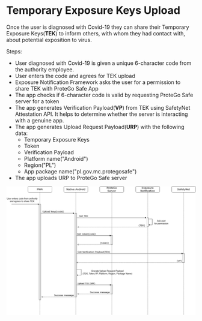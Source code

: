 # Temporary Exposure Keys Upload

Once the user is diagnosed with Covid-19 they can share their Temporary Exposure Keys(**TEK**) to inform others, with whom they had contact with, about potential exposition to virus.

Steps:

- User diagnosed with Covid-19 is given a unique 6-character code from the authority employee.
- User enters the code and agrees for TEK upload
- Exposure Notification Framework asks the user for a permission to share TEK with ProteGo Safe App
- The app checks if 6-character code is valid by requesting ProteGo Safe server for a token
- The app generates Verification Payload(**VP**) from TEK using SafetyNet Attestation API. It helps to determine whether the server is interacting with a genuine app.
- The app generates Upload Request Payload(**URP**) with the following data:
  - Temporary Exposure Keys
  - Token
  - Verification Payload
  - Platform name("Android")
  - Region("PL")
  - App package name("pl.gov.mc.protegosafe")
- The app uploads URP to ProteGo Safe server

![Figure 1: Interaction of the mobile application with the backend server and Exposure Notification Framework during upload.](images/TemporaryExposureKeysUploadDiagram.png "Figure 1: Interaction of the mobile application with the backend server and Exposure Notification Framework during upload.")
